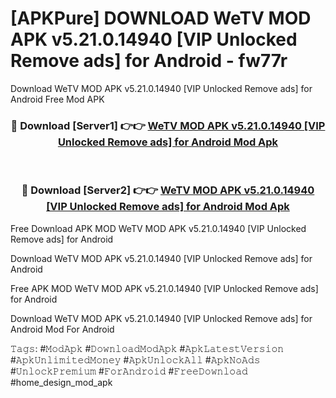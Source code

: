 # [APKPure] DOWNLOAD WeTV MOD APK v5.21.0.14940 [VIP Unlocked Remove ads] for Android - fw77r
Download WeTV MOD APK v5.21.0.14940 [VIP Unlocked Remove ads] for Android Free Mod APK

<div align="center">
<h3>🔴 Download [Server1] 👉👉 <a href="https://apk-comot.site?title=WeTV_MOD_APK_v5.21.0.14940_[VIP_Unlocked_Remove_ads]_for_Android">WeTV MOD APK v5.21.0.14940 [VIP Unlocked Remove ads] for Android Mod Apk</a></h3><br>

<h3>🔴 Download [Server2] 👉👉 <a href="https://apk-comot.site?title=WeTV_MOD_APK_v5.21.0.14940_[VIP_Unlocked_Remove_ads]_for_Android">WeTV MOD APK v5.21.0.14940 [VIP Unlocked Remove ads] for Android Mod Apk</a></h3>
</div>


Free Download APK MOD WeTV MOD APK v5.21.0.14940 [VIP Unlocked Remove ads] for Android

Download WeTV MOD APK v5.21.0.14940 [VIP Unlocked Remove ads] for Android 

Free APK MOD WeTV MOD APK v5.21.0.14940 [VIP Unlocked Remove ads] for Android 

Download WeTV MOD APK v5.21.0.14940 [VIP Unlocked Remove ads] for Android Mod For Android

𝚃𝚊𝚐𝚜: #𝙼𝚘𝚍𝙰𝚙𝚔 #𝙳𝚘𝚠𝚗𝚕𝚘𝚊𝚍𝙼𝚘𝚍𝙰𝚙𝚔 #𝙰𝚙𝚔𝙻𝚊𝚝𝚎𝚜𝚝𝚅𝚎𝚛𝚜𝚒𝚘𝚗 #𝙰𝚙𝚔𝚄𝚗𝚕𝚒𝚖𝚒𝚝𝚎𝚍𝙼𝚘𝚗𝚎𝚢 #𝙰𝚙𝚔𝚄𝚗𝚕𝚘𝚌𝚔𝙰𝚕𝚕 #𝙰𝚙𝚔𝙽𝚘𝙰𝚍𝚜 #𝚄𝚗𝚕𝚘𝚌𝚔𝙿𝚛𝚎𝚖𝚒𝚞𝚖 #𝙵𝚘𝚛𝙰𝚗𝚍𝚛𝚘𝚒𝚍 #𝙵𝚛𝚎𝚎𝙳𝚘𝚠𝚗𝚕𝚘𝚊𝚍 #home_design_mod_apk